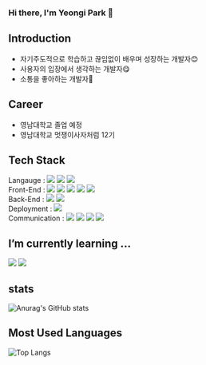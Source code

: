 ### Hi there, I'm Yeongi Park 👋

## Introduction
- 자기주도적으로 학습하고 끊임없이 배우며 성장하는 개발자😊
- 사용자의 입장에서 생각하는 개발자😋
- 소통을 좋아하는 개발자🤗

## Career
- 영남대학교 졸업 예정 
- 영남대학교 멋쟁이사자처럼 12기

## Tech Stack
Langauge :   <img src="https://img.shields.io/badge/javascript-F7DF1E?style=for-the-badge&logo=javascript&logoColor=white"> <img src="https://img.shields.io/badge/java-4B4B77?style=for-the-badge&logo=java&logoColor=white"> <img src="https://img.shields.io/badge/python-3776AB?style=for-the-badge&logo=python&logoColor=white">
<br/>
Front-End : <img src="https://img.shields.io/badge/React-61DAFB?style=for-the-badge&logo=React&logoColor=black"> <img src="https://img.shields.io/badge/react query-FF4154?style=for-the-badge&logo=react query&logoColor=purple">   <img src="https://img.shields.io/badge/zustand-000000?style=for-the-badge&logo=zustand&logoColor=white"> <img src="https://img.shields.io/badge/Css-1572B6?style=for-the-badge&logo=Css&logoColor=white"> <img src="https://img.shields.io/badge/html5-E34F26?style=for-the-badge&logo=html5&logoColor=white">
<br/>
Back-End : <img src="https://img.shields.io/badge/mysql-4479A1?style=for-the-badge&logo=mysql&logoColor=white"> <img src="https://img.shields.io/badge/spring boot-6DB33F?style=for-the-badge&logo=spring boot&logoColor=white">
<br/>
Deployment : <img src="https://img.shields.io/badge/amazon ec2-FF9900?style=for-the-badge&logo=amazon ec2&logoColor=white">
<br/>
Communication : <img src="https://img.shields.io/badge/notion-000000?style=for-the-badge&logo=notion&logoColor=white"> <img src="https://img.shields.io/badge/figma-F24E1E?style=for-the-badge&logo=figma&logoColor=white"> <img src="https://img.shields.io/badge/git-F05032?style=for-the-badge&logo=git&logoColor=white"> <img src="https://img.shields.io/badge/github-181717?style=for-the-badge&logo=github&logoColor=white"> 

## I’m currently learning ...
 <img src="https://img.shields.io/badge/typescript-3178C6?style=for-the-badge&logo=typescript&logoColor=white"> <img src="https://img.shields.io/badge/javascript-F7DF1E?style=for-the-badge&logo=javascript&logoColor=white"> 

## stats
![Anurag's GitHub stats](https://github-readme-stats.vercel.app/api?username=yeongipark&show_icons=true&theme=dracula)

## Most Used Languages
![Top Langs](https://github-readme-stats.vercel.app/api/top-langs/?username=yeongipark&layout=compact&theme=dracula)



<!--
**yeongipark/yeongipark** is a ✨ _special_ ✨ repository because its `README.md` (this file) appears on your GitHub profile.

Here are some ideas to get you started:

- 🔭 I’m currently working on ...

- 👯 I’m looking to collaborate on ...
- 🤔 I’m looking for help with ...
- 💬 Ask me about ...
- 📫 How to reach me: ...
- 😄 Pronouns: ...
- ⚡ Fun fact: ...
-->
